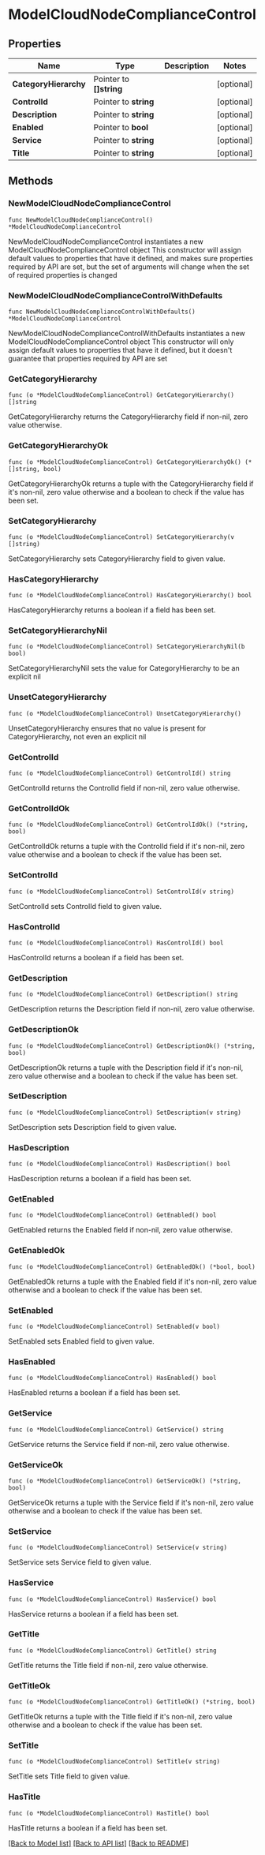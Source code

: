# ModelCloudNodeComplianceControl

## Properties

Name | Type | Description | Notes
------------ | ------------- | ------------- | -------------
**CategoryHierarchy** | Pointer to **[]string** |  | [optional] 
**ControlId** | Pointer to **string** |  | [optional] 
**Description** | Pointer to **string** |  | [optional] 
**Enabled** | Pointer to **bool** |  | [optional] 
**Service** | Pointer to **string** |  | [optional] 
**Title** | Pointer to **string** |  | [optional] 

## Methods

### NewModelCloudNodeComplianceControl

`func NewModelCloudNodeComplianceControl() *ModelCloudNodeComplianceControl`

NewModelCloudNodeComplianceControl instantiates a new ModelCloudNodeComplianceControl object
This constructor will assign default values to properties that have it defined,
and makes sure properties required by API are set, but the set of arguments
will change when the set of required properties is changed

### NewModelCloudNodeComplianceControlWithDefaults

`func NewModelCloudNodeComplianceControlWithDefaults() *ModelCloudNodeComplianceControl`

NewModelCloudNodeComplianceControlWithDefaults instantiates a new ModelCloudNodeComplianceControl object
This constructor will only assign default values to properties that have it defined,
but it doesn't guarantee that properties required by API are set

### GetCategoryHierarchy

`func (o *ModelCloudNodeComplianceControl) GetCategoryHierarchy() []string`

GetCategoryHierarchy returns the CategoryHierarchy field if non-nil, zero value otherwise.

### GetCategoryHierarchyOk

`func (o *ModelCloudNodeComplianceControl) GetCategoryHierarchyOk() (*[]string, bool)`

GetCategoryHierarchyOk returns a tuple with the CategoryHierarchy field if it's non-nil, zero value otherwise
and a boolean to check if the value has been set.

### SetCategoryHierarchy

`func (o *ModelCloudNodeComplianceControl) SetCategoryHierarchy(v []string)`

SetCategoryHierarchy sets CategoryHierarchy field to given value.

### HasCategoryHierarchy

`func (o *ModelCloudNodeComplianceControl) HasCategoryHierarchy() bool`

HasCategoryHierarchy returns a boolean if a field has been set.

### SetCategoryHierarchyNil

`func (o *ModelCloudNodeComplianceControl) SetCategoryHierarchyNil(b bool)`

 SetCategoryHierarchyNil sets the value for CategoryHierarchy to be an explicit nil

### UnsetCategoryHierarchy
`func (o *ModelCloudNodeComplianceControl) UnsetCategoryHierarchy()`

UnsetCategoryHierarchy ensures that no value is present for CategoryHierarchy, not even an explicit nil
### GetControlId

`func (o *ModelCloudNodeComplianceControl) GetControlId() string`

GetControlId returns the ControlId field if non-nil, zero value otherwise.

### GetControlIdOk

`func (o *ModelCloudNodeComplianceControl) GetControlIdOk() (*string, bool)`

GetControlIdOk returns a tuple with the ControlId field if it's non-nil, zero value otherwise
and a boolean to check if the value has been set.

### SetControlId

`func (o *ModelCloudNodeComplianceControl) SetControlId(v string)`

SetControlId sets ControlId field to given value.

### HasControlId

`func (o *ModelCloudNodeComplianceControl) HasControlId() bool`

HasControlId returns a boolean if a field has been set.

### GetDescription

`func (o *ModelCloudNodeComplianceControl) GetDescription() string`

GetDescription returns the Description field if non-nil, zero value otherwise.

### GetDescriptionOk

`func (o *ModelCloudNodeComplianceControl) GetDescriptionOk() (*string, bool)`

GetDescriptionOk returns a tuple with the Description field if it's non-nil, zero value otherwise
and a boolean to check if the value has been set.

### SetDescription

`func (o *ModelCloudNodeComplianceControl) SetDescription(v string)`

SetDescription sets Description field to given value.

### HasDescription

`func (o *ModelCloudNodeComplianceControl) HasDescription() bool`

HasDescription returns a boolean if a field has been set.

### GetEnabled

`func (o *ModelCloudNodeComplianceControl) GetEnabled() bool`

GetEnabled returns the Enabled field if non-nil, zero value otherwise.

### GetEnabledOk

`func (o *ModelCloudNodeComplianceControl) GetEnabledOk() (*bool, bool)`

GetEnabledOk returns a tuple with the Enabled field if it's non-nil, zero value otherwise
and a boolean to check if the value has been set.

### SetEnabled

`func (o *ModelCloudNodeComplianceControl) SetEnabled(v bool)`

SetEnabled sets Enabled field to given value.

### HasEnabled

`func (o *ModelCloudNodeComplianceControl) HasEnabled() bool`

HasEnabled returns a boolean if a field has been set.

### GetService

`func (o *ModelCloudNodeComplianceControl) GetService() string`

GetService returns the Service field if non-nil, zero value otherwise.

### GetServiceOk

`func (o *ModelCloudNodeComplianceControl) GetServiceOk() (*string, bool)`

GetServiceOk returns a tuple with the Service field if it's non-nil, zero value otherwise
and a boolean to check if the value has been set.

### SetService

`func (o *ModelCloudNodeComplianceControl) SetService(v string)`

SetService sets Service field to given value.

### HasService

`func (o *ModelCloudNodeComplianceControl) HasService() bool`

HasService returns a boolean if a field has been set.

### GetTitle

`func (o *ModelCloudNodeComplianceControl) GetTitle() string`

GetTitle returns the Title field if non-nil, zero value otherwise.

### GetTitleOk

`func (o *ModelCloudNodeComplianceControl) GetTitleOk() (*string, bool)`

GetTitleOk returns a tuple with the Title field if it's non-nil, zero value otherwise
and a boolean to check if the value has been set.

### SetTitle

`func (o *ModelCloudNodeComplianceControl) SetTitle(v string)`

SetTitle sets Title field to given value.

### HasTitle

`func (o *ModelCloudNodeComplianceControl) HasTitle() bool`

HasTitle returns a boolean if a field has been set.


[[Back to Model list]](../README.md#documentation-for-models) [[Back to API list]](../README.md#documentation-for-api-endpoints) [[Back to README]](../README.md)


